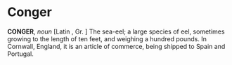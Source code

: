 # Conger

**CONGER**, _noun_ \[Latin , Gr. \] The sea-eel; a large species of eel, sometimes growing to the length of ten feet, and weighing a hundred pounds. In Cornwall, England, it is an article of commerce, being shipped to Spain and Portugal.